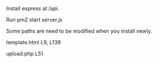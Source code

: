 Install express at /api.

Run pm2 start server.js

Some paths are need to be modified when you install newly.

template.html L9, L139

upload.php L51
